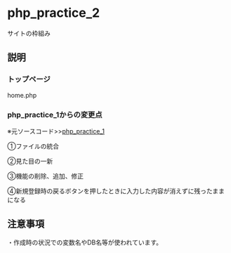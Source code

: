 # php_practice_2
サイトの枠組み

## 説明
### トップページ
home.php
### php_practice_1からの変更点
※元ソースコード>>[php_practice_1](./php_practice_1)

①ファイルの統合

②見た目の一新

③機能の削除、追加、修正

④新規登録時の戻るボタンを押したときに入力した内容が消えずに残ったままになる

## 注意事項
・作成時の状況での変数名やDB名等が使われています。
